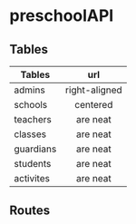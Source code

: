 preschoolAPI
======

Tables
------
| Tables        | url           | 
| ------------- |:-------------:|
| admins     | right-aligned | 
| schools      | centered      | 
| teachers | are neat      | 
| classes | are neat      |
| guardians | are neat      |
| students | are neat      | 
| activites | are neat      | 


Routes
------

